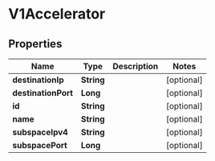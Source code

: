 

# V1Accelerator


## Properties

Name | Type | Description | Notes
------------ | ------------- | ------------- | -------------
**destinationIp** | **String** |  |  [optional]
**destinationPort** | **Long** |  |  [optional]
**id** | **String** |  |  [optional]
**name** | **String** |  |  [optional]
**subspaceIpv4** | **String** |  |  [optional]
**subspacePort** | **Long** |  |  [optional]



